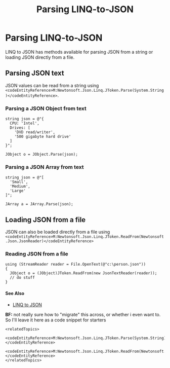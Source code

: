 ﻿---
title: Parsing LINQ-to-JSON
layout: default
---

# Parsing LINQ-to-JSON

LINQ to JSON has methods available for parsing JSON from a string or loading JSON directly from a file.
    
## Parsing JSON text
      
JSON values can be read from a string using  `<codeEntityReference>M:Newtonsoft.Json.Linq.JToken.Parse(System.String)</codeEntityReference>`.

### Parsing a JSON Object from text
<!-- import LinqToJsonCreateParse -->
    string json = @"{
      CPU: 'Intel',
      Drives: [
        'DVD read/writer',
        '500 gigabyte hard drive'
      ]
    }";
    
    JObject o = JObject.Parse(json);

### Parsing a JSON Array from text
<!-- import LinqToJsonCreateParseArray -->
    string json = @"[
      'Small',
      'Medium',
      'Large'
    ]";
    
    JArray a = JArray.Parse(json);

## Loading JSON from a file

JSON can also be loaded directly from a file using `<codeEntityReference>M:Newtonsoft.Json.Linq.JToken.ReadFrom(Newtonsoft.Json.JsonReader)</codeEntityReference>`

### Reading JSON from a file
<!-- import LinqToJsonReadObject -->
    using (StreamReader reader = File.OpenText(@"c:\person.json"))
    {
      JObject o = (JObject)JToken.ReadFrom(new JsonTextReader(reader));
      // do stuff
    }

#### See Also

 - [LINQ to JSON](linq-to-json.html)

**BF:** not really sure how to "migrate" this across, or whether i even want to. So I'll leave it here as a code snippet for starters

    <relatedTopics>
      <codeEntityReference>M:Newtonsoft.Json.Linq.JToken.Parse(System.String)</codeEntityReference>
      <codeEntityReference>M:Newtonsoft.Json.Linq.JToken.ReadFrom(Newtonsoft.Json.JsonReader)</codeEntityReference>
    </relatedTopics>
